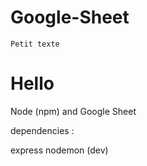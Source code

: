 # Google-Sheet
`Petit texte`
# Hello
Node (npm) and Google Sheet

dependencies :

express
nodemon (dev)